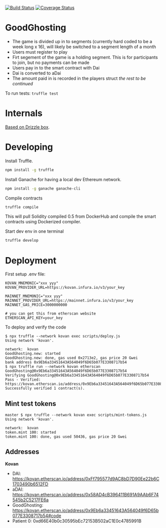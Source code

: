 
[![Build Status](https://travis-ci.org/ngmachado/viral-aave-save-game.svg?branch=master)](https://travis-ci.org/ngmachado/viral-aave-save-game) [![Coverage Status](https://coveralls.io/repos/github/ngmachado/viral-aave-save-game/badge.svg?branch=master)](https://coveralls.io/github/ngmachado/viral-aave-save-game?branch=master)

# GoodGhosting

- The game is divided up in to segments (currently hard coded to be a week long x 16), will likely be switched to a segment length of a month
- Users must register to play 
- Firt segement of the game is a holding segment. This is for participants to join, but no payments can be made
- Users pay in to the smart contract with Dai
- Dai is converted to aDai
- The amount paid in is recorded in the players struct
*the rest to be continued*

To run tests:
`truffle test`

# Internals

[Based on Drizzle box](https://www.trufflesuite.com/boxes/drizzle).

# Developing

Install Truffle.

```bash
npm install -g truffle
```

Install Ganache for having a local dev Ethereum network.

```bash
npm install -g ganache ganache-cli
```

Compile contracts

```bash
truffle compile
```

This will pull Solidity compiled 0.5 from DockerHub and compile the smart contracts using Dockerized compiler.

Start dev env in one terminal

```bash
truffle develop
```



# Deployment

First setup .env file:

```
KOVAN_MNEMONIC="xxx yyy"
KOVAN_PROVIDER_URL=https://kovan.infura.io/v3/your_key

MAINNET_MNEMONIC="xxx yyy"
MAINNET_PROVIDER_URL=https://mainnet.infura.io/v3/your_key
MAINNET_GAS_PRICE=3000000000

# you can get this from etherscan website
ETHERSCAN_API_KEY=your_key
```

To deploy and verify the code
```
$ npx truffle --network kovan exec scripts/deploy.js
Using network 'kovan'.

network:  kovan
GoodGhosting.new: started
GoodGhosting.new: done, gas used 0x2713e2, gas price 20 Gwei
bank address 0x9Eb6a33451643A564049f6D65b077E3308717b54
$ npx truffle run --network kovan etherscan GoodGhosting@0x9Eb6a33451643A564049f6D65b077E3308717b54
Verifying GoodGhosting@0x9Eb6a33451643A564049f6D65b077E3308717b54
Pass - Verified: https://kovan.etherscan.io/address/0x9Eb6a33451643A564049f6D65b077E3308717b54#contracts
Successfully verified 1 contract(s).
```

## Mint test tokens

```
master $ npx truffle --network kovan exec scripts/mint-tokens.js
Using network 'kovan'.

network:  kovan
token.mint 100: started
token.mint 100: done, gas used 50436, gas price 20 Gwei
```

## Addresses

**Kovan**

* DAI: https://kovan.etherscan.io/address/0xFf795577d9AC8bD7D90Ee22b6C1703490b6512FD
* aDAI: https://kovan.etherscan.io/address/0x58AD4cB396411B691A9AAb6F74545b2C5217FE6a
* GoodGhosting: https://kovan.etherscan.io/address/0x9Eb6a33451643A564049f6D65b077E3308717b54#code
* Patient 0: 0xd66E40b0c30595bEc72153B502aC1E0c4785991B
